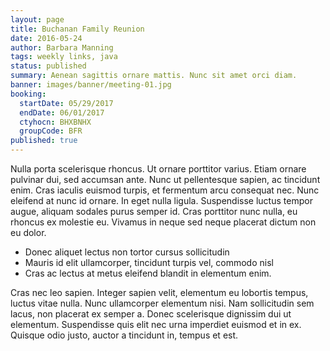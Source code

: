 ```yaml
---
layout: page
title: Buchanan Family Reunion
date: 2016-05-24
author: Barbara Manning
tags: weekly links, java
status: published
summary: Aenean sagittis ornare mattis. Nunc sit amet orci diam.
banner: images/banner/meeting-01.jpg
booking:
  startDate: 05/29/2017
  endDate: 06/01/2017
  ctyhocn: BHXBNHX
  groupCode: BFR
published: true
---
```

Nulla porta scelerisque rhoncus. Ut ornare porttitor varius. Etiam ornare pulvinar dui, sed accumsan ante. Nunc ut pellentesque sapien, ac tincidunt enim. Cras iaculis euismod turpis, et fermentum arcu consequat nec. Nunc eleifend at nunc id ornare. In eget nulla ligula. Suspendisse luctus tempor augue, aliquam sodales purus semper id. Cras porttitor nunc nulla, eu rhoncus ex molestie eu. Vivamus in neque sed neque placerat dictum non eu dolor.

* Donec aliquet lectus non tortor cursus sollicitudin
* Mauris id elit ullamcorper, tincidunt turpis vel, commodo nisl
* Cras ac lectus at metus eleifend blandit in elementum enim.

Cras nec leo sapien. Integer sapien velit, elementum eu lobortis tempus, luctus vitae nulla. Nunc ullamcorper elementum nisi. Nam sollicitudin sem lacus, non placerat ex semper a. Donec scelerisque dignissim dui ut elementum. Suspendisse quis elit nec urna imperdiet euismod et in ex. Quisque odio justo, auctor a tincidunt in, tempus et est.

